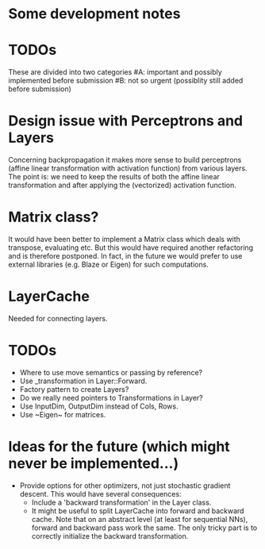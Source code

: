 # Some development notes

# TODOs 
  These are divided into two categories 
  #A: important and possibly implemented before submission
  #B: not so urgent (possiblity still added before submission)

# Design issue with Perceptrons and Layers
  Concerning backpropagation it makes more sense to build perceptrons (affine linear transformation
  with activation function) from various layers. 
  The point is: we need to keep the results of both the affine linear transformation and after applying the 
  (vectorized) activation function.

# Matrix class?
  It would have been better to implement a Matrix class which deals with transpose, evaluating etc.
  But this would have required another refactoring and is therefore postponed.
  In fact, in the future we would prefer to use external libraries (e.g. Blaze or Eigen) for such 
  computations.

# LayerCache
  Needed for connecting layers.

# TODOs
  + Where to use move semantics or passing by reference? 
  + Use _transformation in Layer::Forward.
  + Factory pattern to create Layers?
  + Do we really need pointers to Transformations in Layer?
  + Use InputDim, OutputDim instead of Cols, Rows.
  + Use ~Eigen~ for matrices.

# Ideas for the future (which might never be implemented...)
  + Provide options for other optimizers, not just stochastic gradient descent.
    This would have several consequences:
    + Include a 'backward transformation' in the Layer class. 
    + It might be useful to split LayerCache into forward and backward cache.
      Note that on an abstract level (at least for sequential NNs), forward and backward 
      pass work the same. The only tricky part is to correctly initialize the backward
      transformation.
